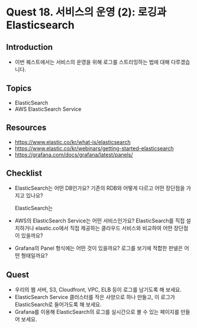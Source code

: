 # Quest 18. 서비스의 운영 (2): 로깅과 Elasticsearch

## Introduction
* 이번 퀘스트에서는 서비스의 운영을 위해 로그를 스트리밍하는 법에 대해 다루겠습니다.

## Topics
* ElasticSearch
* AWS ElasticSearch Service

## Resources
* https://www.elastic.co/kr/what-is/elasticsearch
* https://www.elastic.co/kr/webinars/getting-started-elasticsearch
* https://grafana.com/docs/grafana/latest/panels/

## Checklist
* ElasticSearch는 어떤 DB인가요? 기존의 RDB와 어떻게 다르고 어떤 장단점을 가지고 있나요?  
  
  ElasticSearch는 
* AWS의 ElasticSearch Service는 어떤 서비스인가요? ElasticSearch를 직접 설치하거나 elastic.co에서 직접 제공하는 클라우드 서비스와 비교하여 어떤 장단점이 있을까요?
* Grafana의 Panel 형식에는 어떤 것이 있을까요? 로그를 보기에 적합한 판넬은 어떤 형태일까요?

## Quest
* 우리의 웹 서버, S3, Cloudfront, VPC, ELB 등이 로그를 남기도록 해 보세요.
* ElasticSearch Service 클러스터를 작은 사양으로 하나 만들고, 이 로그가 ElasticSearch로 들어가도록 해 보세요.
* Grafana를 이용해 ElasticSearch의 로그를 실시간으로 볼 수 있는 페이지를 만들어 보세요.
